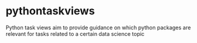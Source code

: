# pythontaskviews
Python task views aim to provide guidance on which python packages are relevant for tasks related to a certain data science topic
